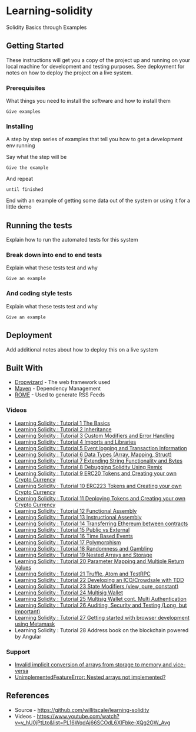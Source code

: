 # Learning-solidity
Solidity Basics through Examples 

## Getting Started

These instructions will get you a copy of the project up and running on your local machine for development and testing purposes. See deployment for notes on how to deploy the project on a live system.

### Prerequisites

What things you need to install the software and how to install them

```
Give examples
```

### Installing

A step by step series of examples that tell you how to get a development env running

Say what the step will be

```
Give the example
```

And repeat

```
until finished
```

End with an example of getting some data out of the system or using it for a little demo

## Running the tests

Explain how to run the automated tests for this system

### Break down into end to end tests

Explain what these tests test and why

```
Give an example
```

### And coding style tests

Explain what these tests test and why

```
Give an example
```

## Deployment

Add additional notes about how to deploy this on a live system

## Built With

* [Dropwizard](http://www.dropwizard.io/1.0.2/docs/) - The web framework used
* [Maven](https://maven.apache.org/) - Dependency Management
* [ROME](https://rometools.github.io/rome/) - Used to generate RSS Feeds

### Videos

- [Learning Solidity : Tutorial 1 The Basics](https://www.youtube.com/watch?v=v_hU0jPtLto)
- [Learning Solidity : Tutorial 2 Inheritance](https://www.youtube.com/watch?v=6hkmLOtIq8A)
- [Learning Solidity : Tutorial 3 Custom Modifiers and Error Handling](https://www.youtube.com/watch?v=3ObTNzDM3wI)
- [Learning Solidity : Tutorial 4 Imports and Libraries](https://www.youtube.com/watch?v=0Lyf_3kA3Ms)
- [Learning Solidity : Tutorial 5 Event logging and Transaction Information](https://www.youtube.com/watch?v=Jlq997yOoRs)
- [Learning Solidity : Tutorial 6 Data Types (Array, Mapping, Struct)](https://www.youtube.com/watch?v=8UhO3IKApSg)
- [Learning Solidity : Tutorial 7 Extending String Functionality and Bytes](https://www.youtube.com/watch?v=6iiWwT0O2fY)
- [Learning Solidity : Tutorial 8 Debugging Solidity Using Remix](https://www.youtube.com/watch?v=7z52hP26MFs)
- [Learning Solidity : Tutorial 9 ERC20 Tokens and Creating your own Crypto Currency](https://www.youtube.com/watch?v=r7XojpIDuhA)
- [Learning Solidity : Tutorial 10 ERC223 Tokens and Creating your own Crypto Currency](https://www.youtube.com/watch?v=IWC9-yGoDGs)
- [Learning Solidity : Tutorial 11 Deploying Tokens and Creating your own Crypto Currency](https://www.youtube.com/watch?v=WfkPTyvOL_g)
- [Learning Solidity : Tutorial 12 Functional Assembly](https://www.youtube.com/watch?v=nkGN6GwkMzU)
- [Learning Solidity : Tutorial 13 Instructional Assembly](https://www.youtube.com/watch?v=axZJ2NFMH5Q)
- [Learning Solidity : Tutorial 14 Transferring Ethereum between contracts](https://www.youtube.com/watch?v=ELWSKMcJfI8)
- [Learning Solidity : Tutorial 15 Public vs External](https://www.youtube.com/watch?v=Ii4g38mPPlg)
- [Learning Solidity : Tutorial 16 Time Based Events](https://www.youtube.com/watch?v=HGw-yalqdgs)
- [Learning Solidity : Tutorial 17 Polymorphism](https://www.youtube.com/watch?v=l_E5F5qnbtk)
- [Learning Solidity : Tutorial 18 Randomness and Gambling](https://www.youtube.com/watch?v=3wY5PRliphE)
- [Learning Solidity : Tutorial 19 Nested Arrays and Storage](https://www.youtube.com/watch?v=zkNHRJEuYQg)
- [Learning Solidity : Tutorial 20 Parameter Mapping and Multiple Return Values](https://www.youtube.com/watch?v=v3aoiTh-UVQ)
- [Learning Solidity : Tutorial 21 Truffle, Atom and TestRPC](https://www.youtube.com/watch?v=YcTSilIfih0)
- [Learning Solidity : Tutorial 22 Developing an ICO/Crowdsale with TDD](https://www.youtube.com/watch?v=Cow_aL7NUGY)
- [Learning Solidity : Tutorial 23 State Modifiers (view, pure, constant)](https://www.youtube.com/watch?v=RKos31UueqY)
- [Learning Solidity : Tutorial 24 Multisig Wallet](https://www.youtube.com/watch?v=OwavQTuHoM8)
- [Learning Solidity : Tutorial 25 Multisig Wallet cont. Multi Authentication](https://www.youtube.com/watch?v=23YLeX7mpbU)
- [Learning Solidity : Tutorial 26 Auditing, Security and Testing (Long, but important)](https://www.youtube.com/watch?v=LGCMZ7S_ITE)
- [Learning Solidity : Tutorial 27 Getting started with browser development using Metamask](https://www.youtube.com/watch?v=eog2eYrPEu0)
- Learning Solidity : Tutorial 28 Address book on the blockchain powered by Angular
### Support

- [Invalid implicit conversion of arrays from storage to memory and vice-versa](https://github.com/willitscale/learning-solidity/blob/master/support/INVALID_IMPLICIT_CONVERSION_OF_ARRAYS.MD)
- [UnimplementedFeatureError: Nested arrays not implemented?](https://github.com/willitscale/learning-solidity/blob/master/support/NESTED_ARRAYS_NOT_IMPLEMENTED.MD)


## References

* Source - https://github.com/willitscale/learning-solidity
* Videos - https://www.youtube.com/watch?v=v_hU0jPtLto&list=PL16WqdAj66SCOdL6XIFbke-XQg2GW_Avg
